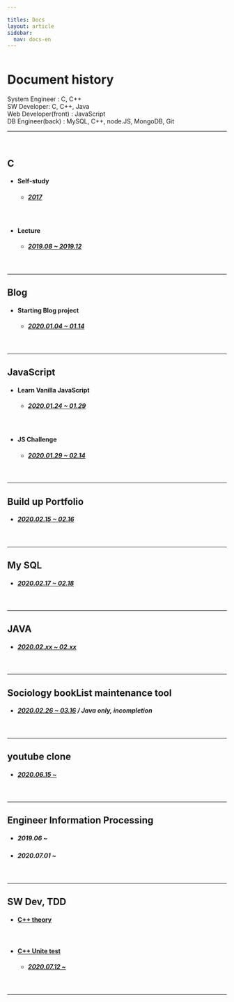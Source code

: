 ```yaml
---

titles: Docs
layout: article
sidebar:
  nav: docs-en
---
```



<img class="image image--xl" src=""/>


# **Document history**



System Engineer : C, C++    
SW Developer: C, C++, Java    
Web Developer(front) : JavaScript      
DB Engineer(back) : MySQL, C++, node.JS, MongoDB, Git    

---


​        

## C        

+ #### **Self-study**        
  + ##### [2017](http://www.yes24.com/Product/Goods/4333686)   

​        

+ #### **Lecture**    
  + ##### [2019.08 ~ 2019.12](http://www.yes24.com/Product/Goods/38946212)      

​     

---

## Blog 

+ #### **Starting Blog project**     
  + ##### [2020.01.04 ~ 01.14](https://dongsub-joung.github.io/archive.html?tag=Jekyll)      

​        


---

## JavaScript        

+ #### **Learn Vanilla JavaScript**        
  + ##### [2020.01.24 ~ 01.29](https://dongsub-joung.github.io/archive.html?tag=vanilla+JavaScript)      

​        

+ #### **JS Challenge**    
  + ##### [2020.01.29 ~ 02.14](https://dongsub-joung.github.io/archive.html?tag=VanillaJS+Challenge)        

​    

---

##  Build up Portfolio     
+ ##### [2020.02.15 ~ 02.16](https://dongsub-joung.github.io/archive.html?tag=portfolio)        

​        


---

##  My SQL     
+ ##### [2020.02.17 ~ 02.18](https://dongsub-joung.github.io/archive.html?tag=SQL)        

​        


---

## JAVA     
+ ##### [2020.02.xx ~ 02.xx](https://opentutorials.org/course/1223)   

​        


---

## Sociology bookList maintenance tool     
+ ##### [2020.02.26 ~ 03.16](https://dongsub-joung.github.io/archive.html?tag=%EB%8F%84%EC%84%9C%EA%B4%80%EB%A6%AC)  /  Java only, incompletion      

​        


---

## youtube clone     
+ ##### [2020.06.15 ~](https://nomadcoders.co/wetube)     
  

​        


---

##  Engineer Information Processing            
+ ##### 2019.06 ~     
+ ##### 2020.07.01 ~        

​        


---

## SW Dev, TDD            

+ #### [C++ theory](https://dongsub-joung.github.io/archive.html?tag=cpp)     

​        


+ #### [C++ Unite test](https://comento.kr/edu/schedule/1355)
  + ##### [2020.07.12 ~](https://dongsub-joung.github.io/archive.html?tag=TDD)     

​        


---